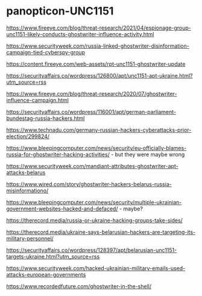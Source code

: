 # panopticon-UNC1151

https://www.fireeye.com/blog/threat-research/2021/04/espionage-group-unc1151-likely-conducts-ghostwriter-influence-activity.html

https://www.securityweek.com/russia-linked-ghostwriter-disinformation-campaign-tied-cyberspy-group

https://content.fireeye.com/web-assets/rpt-unc1151-ghostwriter-update

https://securityaffairs.co/wordpress/126800/apt/unc1151-apt-ukraine.html?utm_source=rss

https://www.fireeye.com/blog/threat-research/2020/07/ghostwriter-influence-campaign.html

https://securityaffairs.co/wordpress/116001/apt/german-parliament-bundestag-russia-hackers.html

https://www.technadu.com/germany-russian-hackers-cyberattacks-prior-election/299824/

https://www.bleepingcomputer.com/news/security/eu-officially-blames-russia-for-ghostwriter-hacking-activities/ - but they were maybe wrong

https://www.securityweek.com/mandiant-attributes-ghostwriter-apt-attacks-belarus

https://www.wired.com/story/ghostwriter-hackers-belarus-russia-misinformationo/

https://www.bleepingcomputer.com/news/security/multiple-ukrainian-government-websites-hacked-and-defaced/ - maybe?

https://therecord.media/russia-or-ukraine-hacking-groups-take-sides/

https://therecord.media/ukraine-says-belarusian-hackers-are-targeting-its-military-personnel/

https://securityaffairs.co/wordpress/128397/apt/belarusian-unc1151-targets-ukraine.html?utm_source=rss

https://www.securityweek.com/hacked-ukrainian-military-emails-used-attacks-european-governments

https://www.recordedfuture.com/ghostwriter-in-the-shell/
